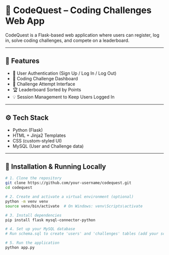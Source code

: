 # 🚀 CodeQuest – Coding Challenges Web App

CodeQuest is a Flask-based web application where users can register, log in, solve coding challenges, and compete on a leaderboard.

---

## 📌 Features

- 📝 User Authentication (Sign Up / Log In / Log Out)
- 🧠 Coding Challenge Dashboard
- 🧩 Challenge Attempt Interface
- 🏆 Leaderboard Sorted by Points
- 💡 Session Management to Keep Users Logged In

---

## ⚙️ Tech Stack

- Python (Flask)
- HTML + Jinja2 Templates
- CSS (custom-styled UI)
- MySQL (User and Challenge data)

---

## 🔧 Installation & Running Locally

```bash
# 1. Clone the repository
git clone https://github.com/your-username/codequest.git
cd codequest

# 2. Create and activate a virtual environment (optional)
python -m venv venv
source venv/bin/activate  # On Windows: venv\Scripts\activate

# 3. Install dependencies
pip install flask mysql-connector-python

# 4. Set up your MySQL database
# Run schema.sql to create 'users' and 'challenges' tables (add your schema file)

# 5. Run the application
python app.py
